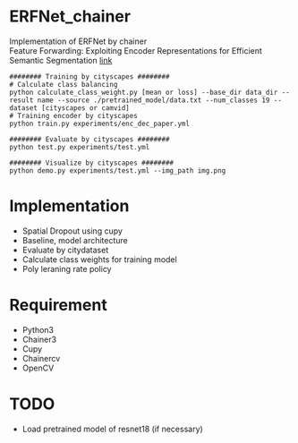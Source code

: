 # ERFNet_chainer
Implementation of ERFNet by chainer  
Feature Forwarding: Exploiting Encoder Representations for Efficient Semantic Segmentation [link](https://codeac29.github.io/projects/erfnet/index.html)
```
######## Training by cityscapes ########
# Calculate class balancing
python calculate_class_weight.py [mean or loss] --base_dir data_dir --result name --source ./pretrained_model/data.txt --num_classes 19 --dataset [cityscapes or camvid]
# Training encoder by cityscapes
python train.py experiments/enc_dec_paper.yml

######## Evaluate by cityscapes ########
python test.py experiments/test.yml

######## Visualize by cityscapes ########
python demo.py experiments/test.yml --img_path img.png
```

# Implementation
- Spatial Dropout using cupy
- Baseline, model architecture
- Evaluate by citydataset
- Calculate class weights for training model
- Poly leraning rate policy

# Requirement
- Python3
- Chainer3
- Cupy
- Chainercv
- OpenCV

# TODO
- Load pretrained model of resnet18 (if necessary)
